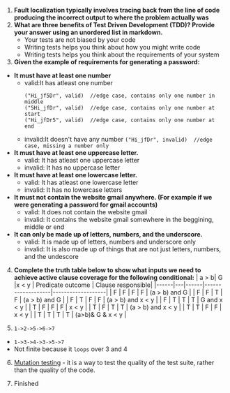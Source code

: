 
1. **Fault localization typically involves tracing back from the line of code producing the incorrect output to where the problem actually was**
2. **What are three benefits of Test Driven Development (TDD)? Provide your answer using an unordered list in markdown.**
   - Your tests are not biased by your code
   - Writing tests helps you think about how you might write code
   - Writing tests helps you think about the requirements of your system
4. **Given the example of requirements for generating a password:**
- **It must have at least one number**
  - valid:It has atleast one number
    ```
    ("Hi_jf5Dr", valid)  //edge case, contains only one number in middle
    ("5Hi_jfDr", valid)  //edge case, contains only one number at start
    ("Hi_jfDr5", valid)  //edge case, contains only one number at end
    ```
  - invalid:It doesn't have any number
    `("Hi_jfDr", invalid)  //edge case, missing a number only`
- **It must have at least one uppercase letter.**
  - valid: It has atleast one uppercase letter
  - invalid: It has no uppercase letter
- **It must have at least one lowercase letter.**
   - valid: It has atleast one lowercase letter
   - invalid: It has no lowercase letters
- **It must not contain the website gmail anywhere. (For example if we were generating a password for gmail accounts)**
   - valid: It does not contain the website gmail
   - invalid: It contains the website gmail somewhere in the beggining, middle or end  
- **It can only be made up of letters, numbers, and the underscore.**
  - valid: It is made up of letters, numbers and underscore only
  - invalid: It is also made up of things that are not just letters, numbers, and the undescore
4. **Complete the truth table below to show what inputs we need to achieve active clause coverage for the following conditional:**
    | a > b| G |x < y | Predicate outcome | Clause responsible|
    |------|---|------|-------------------|-------------------|
    |  F   | F |   F  |        F          | (a > b) and G     |
    |  F   | F |   T  |        F          | (a > b) and G     |
    |  F   | T |   F  |        F          | (a > b) and x < y |
    |  F   | T |   T  |        T          | G and x < y       |
    |  T   | F |   F  |        F          | x < y             |
    |  T   | F |   T  |        T          | (a > b) and x < y |
    |  T   | T |   F  |        F          | x < y             |
    |  T   | T |   T  |        T          | (a>b)& G & x < y  |
 
5. `1->2->5->6->7`
-  `1->3->4->3->5->7`
-  Not finite because it `loops` over 3 and 4
  
6. [Mutation testing](https://cs2113-f24.github.io/j/software_testing#syntactic-structures) -  it is a way to test the quality of the test suite, rather than the quality of the code.

7. Finished
